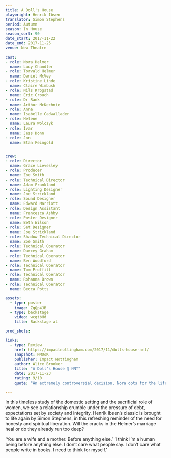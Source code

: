 ```yaml
---
title: A Doll's House
playwright: Henrik Ibsen
translator: Simon Stephens
period: Autumn
season: In House
season_sort: 90
date_start: 2017-11-22
date_end: 2017-11-25
venue: New Theatre

cast:
- role: Nora Helmer
  name: Lucy Chandler
- role: Torvald Helmer
  name: Daniel McVey
- role: Kristine Linde
  name: Claire Wimbush
- role: Nils Krogstad
  name: Eric Crouch
- role: Dr Rank
  name: Arthur McKechnie
- role: Anna
  name: Isabelle Cadwallader
- role: Helene
  name: Laura Wolczyk
- role: Ivar
  name: Jess Donn
- role: Jon
  name: Etan Feingold


crew:
- role: Director
  name: Grace Lievesley
- role: Producer
  name: Zoe Smith
- role: Technical Director
  name: Adam Frankland
- role: Lighting Designer
  name: Joe Strickland
- role: Sound Designer
  name: Edward Marriott
- role: Design Assistant
  name: Francesca Ashby
- role: Poster Designer
  name: Beth Wilson
- role: Set Designer
  name: Joe Strickland
- role: Shadow Technical Director
  name: Zoe Smith
- role: Technical Operator
  name: Darcey Graham
- role: Technical Operator
  name: Ben Woodford
- role: Technical Operator
  name: Tom Proffitt
- role: Technical Operator
  name: Rohanna Brown
- role: Technical Operator
  name: Becca Potts

assets:
  - type: poster
    image: ZgQp4JB
  - type: backstage
    video: wcgtbHd
    title: Backstage at

prod_shots: 

links:
  - type: Review
    href: https://impactnottingham.com/2017/11/dolls-house-nnt/
    snapshot: NMUoK
    publisher: Impact Nottingham
    author: Alice Brooker
    title: "A Doll's House @ NNT"
    date: 2017-11-23
    rating: 9/10
    quote: "An extremely controversial decision, Nora opts for the life of a ‘human being above anything else’, and leaves the audience reflecting on how conventional morality has impacted what humans consider to be responsibilities of everyday life."

---
```


In this timeless study of the domestic setting and the sacrificial role of women, we see a relationship crumble under the pressure of debt, expectations set by society and integrity. Henrik Ibsen’s classic is brought to life again by Simon Stephens, in this refreshing reminder of the need for honesty and spiritual liberation. Will the cracks in the Helmer’s marriage heal or do they already run too deep?

‘You are a wife and a mother. Before anything else.’ ‘I think I’m a human being before anything else. I don’t care what people say. I don’t care what people write in books. I need to think for myself.’